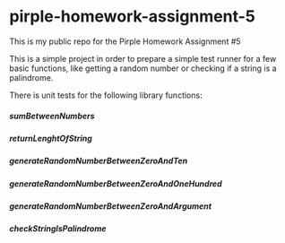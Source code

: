 # pirple-homework-assignment-5
This is my public repo for the Pirple Homework Assignment #5

This is a simple project in order to prepare a simple test runner for a few basic functions, like getting a random number or checking if a string is a palindrome.

There is unit tests for the following library functions:

##### sumBetweenNumbers
##### returnLenghtOfString
##### generateRandomNumberBetweenZeroAndTen
##### generateRandomNumberBetweenZeroAndOneHundred
##### generateRandomNumberBetweenZeroAndArgument
##### checkStringIsPalindrome
